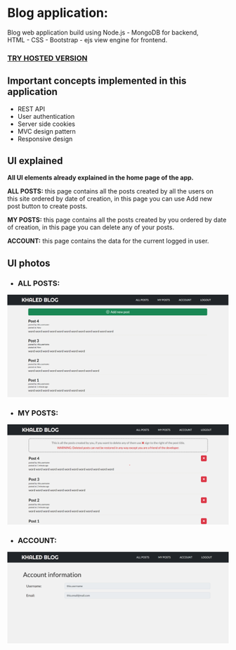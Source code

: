 # Blog application:

Blog web application build using Node.js - MongoDB for backend,  
HTML - CSS - Bootstrap - ejs view engine for frontend.

### [**TRY HOSTED VERSION**](https://kh-blog-website.herokuapp.com)

## Important concepts implemented in this application

-  REST API
-  User authentication
-  Server side cookies 
-  MVC design pattern
-  Responsive design

## UI explained 

**All UI elements already explained in the home page of the app.**

**ALL POSTS:** this page contains all the posts created by all the users on  
this site ordered by date of creation, in this page you can use Add new  
post button to create posts.

**MY POSTS:** this page contains all the posts created by you ordered by date  
of creation, in this page you can delete any of your posts.

**ACCOUNT:** this page contains the data for the current logged in user.

## UI photos

- ### ALL POSTS:
![allposts](/public/img/README/allPosts.png)
- ### MY POSTS:
![myPosts](public/img/README/myPosts.png)
- ### ACCOUNT:
![account](public/img/README/account.png)
